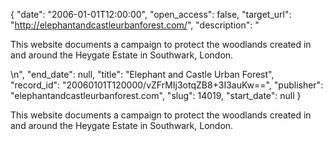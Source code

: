 {
  "date": "2006-01-01T12:00:00", 
  "open_access": false, 
  "target_url": "http://elephantandcastleurbanforest.com/", 
  "description": "<p>This website documents a campaign to protect the woodlands created in and around the Heygate Estate in Southwark, London.</p>\n", 
  "end_date": null, 
  "title": "Elephant and Castle Urban Forest", 
  "record_id": "20060101T120000/vZFrMIj3otqZB8+3I3auKw==", 
  "publisher": "elephantandcastleurbanforest.com", 
  "slug": 14019, 
  "start_date": null
}

<p>This website documents a campaign to protect the woodlands created in and around the Heygate Estate in Southwark, London.</p>

